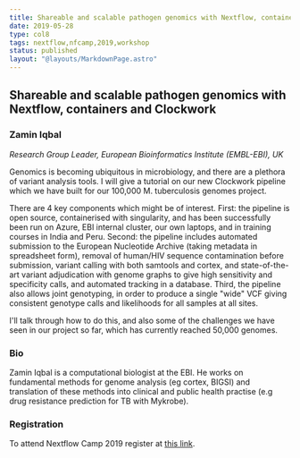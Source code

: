 ```yaml
---
title: Shareable and scalable pathogen genomics with Nextflow, containers and Clockwork
date: 2019-05-28
type: col8
tags: nextflow,nfcamp,2019,workshop
status: published
layout: "@layouts/MarkdownPage.astro"
---
```


## Shareable and scalable pathogen genomics with Nextflow, containers and Clockwork

### Zamin Iqbal
*Research Group Leader, European Bioinformatics Institute (EMBL-EBI), UK*


Genomics is becoming ubiquitous in microbiology, and there are a plethora of variant analysis tools. I will give a tutorial on our new Clockwork pipeline which we have built for our 100,000 M. tuberculosis genomes project.

There are 4 key components which might be of interest. First: the pipeline is open source, containerised with singularity, and has been successfully been run on Azure, EBI internal cluster, our own laptops, and in training courses in India and Peru. Second: the pipeline includes automated submission to the European Nucleotide Archive (taking metadata in spreadsheet form), removal of human/HIV sequence contamination before submission, variant calling with both samtools and cortex, and state-of-the-art variant adjudication with genome graphs to give high sensitivity and specificity calls, and automated tracking in a database. Third, the pipeline also allows joint genotyping, in order to produce a single "wide" VCF giving consistent genotype calls and likelihoods for all samples at all sites.

I'll talk through how to do this, and also some of the challenges we have seen in our project so far, which has currently reached 50,000 genomes.


### Bio

Zamin Iqbal is a computational biologist at the EBI. He works on fundamental methods for genome analysis (eg cortex, BIGSI) and translation of these methods into clinical and public health practise (e.g drug resistance prediction for TB with Mykrobe).

### Registration

To attend Nextflow Camp 2019 register at [this link](https://www.crg.eu/en/event/coursescrg-nextflow-2019).
